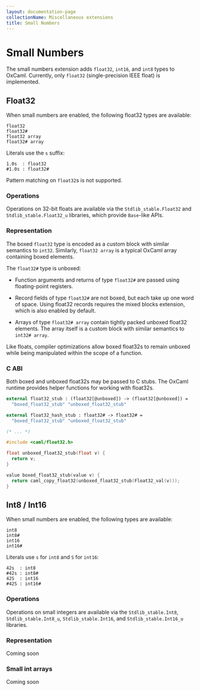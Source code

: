 ```yaml
---
layout: documentation-page
collectionName: Miscellaneous extensions
title: Small Numbers
---
```


# Small Numbers

The small numbers extension adds `float32`, `int16`, and `int8` types to OxCaml.
Currently, only `float32` (single-precision IEEE float) is implemented.

## Float32

When small numbers are enabled, the following float32 types are available:

```
float32
float32#
float32 array
float32# array
```

Literals use the `s` suffix:

```
1.0s  : float32
#1.0s : float32#
```

Pattern matching on `float32`s is not supported.

### Operations

Operations on 32-bit floats are available via the `Stdlib_stable.Float32` and
`Stdlib_stable.Float32_u` libraries, which provide `Base`-like APIs.

### Representation

The boxed `float32` type is encoded as a custom block with similar semantics to
`int32`.  Similarly, `float32 array` is a typical OxCaml array containing boxed
elements.

The `float32#` type is unboxed:

- Function arguments and returns of type `float32#` are passed using
  floating-point registers.

- Record fields of type `float32#` are not boxed, but each take up one word of
  space.  Using float32 records requires the mixed blocks extension, which is
  also enabled by default.

- Arrays of type `float32# array` contain tightly packed unboxed float32
  elements.  The array itself is a custom block with similar semantics to
  `int32# array`.

Like floats, compiler optimizations allow boxed float32s to remain unboxed while
being manipulated within the scope of a function.

### C ABI

Both boxed and unboxed float32s may be passed to C stubs.  The OxCaml runtime
provides helper functions for working with float32s.

```ocaml
external float32_stub : (float32[@unboxed]) -> (float32[@unboxed]) =
  "boxed_float32_stub" "unboxed_float32_stub"

external float32_hash_stub : float32# -> float32# =
  "boxed_float32_stub" "unboxed_float32_stub"

(* ... *)
```
```c
#include <caml/float32.h>

float unboxed_float32_stub(float v) {
  return v;
}

value boxed_float32_stub(value v) {
  return caml_copy_float32(unboxed_float32_stub(Float32_val(v)));
}
```

## Int8 / Int16

When small numbers are enabled, the following types are available:
```
int8
int8#
int16
int16#
```

Literals use `s` for `int8` and `S` for `int16`:
```
42s  : int8
#42s : int8#
42S  : int16
#42S : int16#
```

### Operations

Operations on small integers are available via the `Stdlib_stable.Int8`,
`Stdlib_stable.Int8_u`, `Stdlib_stable.Int16`, and `Stdlib_stable.Int16_u`
libraries.

### Representation

Coming soon

### Small int arrays

Coming soon
